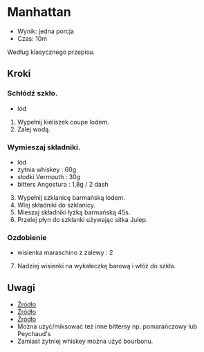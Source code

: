 # Manhattan

- Wynik: jedna porcja
- Czas: 10m

Według klasycznego przepisu.

## Kroki

### Schłódź szkło.

- lód

1. Wypełnij kieliszek coupe lodem.
2. Zalej wodą.

### Wymieszaj składniki.

- lód
- żytnia whiskey : 60g
- słodki Vermouth : 30g
- bitters Angostura : 1,8g / 2 dash

3. Wypełnij szklanicę barmańską lodem.
4. Wlej składniki do szklanicy.
5. Mieszaj składniki łyżką barmańską 45s.
6. Przelej płyn do szklanki używając sitka Julep.

### Ozdobienie

- wisienka maraschino z zalewy : 2

7. Nadziej wisienki na wykałaczkę barową i włóż do szkła.

## Uwagi

- [Źródło](https://en.wikipedia.org/wiki/Manhattan_(cocktail))
- [Źródło](https://www.liquor.com/recipes/manhattan-2/)
- [Źródło](https://www.cocktailchemistrylab.com/home/manhattan)
- Można użyć/miksować też inne bittersy np. pomarańczowy lub Peychaud's
- Zamiast żytniej whiskey można użyć bourbonu.
